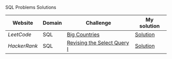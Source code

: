 SQL Problems Solutions

Website | Domain | Challenge | My solution
--- | --- | --- | ---
_LeetCode_ | SQL | [Big Countries](https://leetcode.com/problems/big-countries/) | [Solution](https://github.com/PawelPuszczynski/SQL_Problems_Solutions/blob/master/LeetCode/BigCountries.txt)
_HackerRank_ | SQL | [Revising the Select Query I](https://www.hackerrank.com/challenges/revising-the-select-query/problem) | [Solution](https://github.com/PawelPuszczynski/SQL_Problems_Solutions/blob/master/HackerRank/ReversingSelectQueryI.txt)



